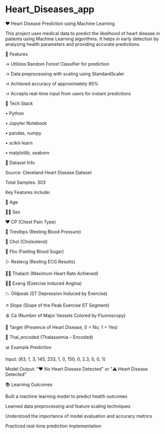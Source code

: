 # Heart_Diseases_app
❤️ Heart Disease Prediction using Machine Learning

This project uses medical data to predict the likelihood of heart disease in patients using Machine Learning algorithms. It helps in early detection by analyzing health parameters and providing accurate predictions.

🚀 Features

→ Utilizes Random Forest Classifier for prediction

→ Data preprocessing with scaling using StandardScaler

→ Achieved accuracy of approximately 85%

→ Accepts real-time input from users for instant predictions

🧠 Tech Stack

• Python

• Jupyter Notebook

• pandas, numpy

• scikit-learn

• matplotlib, seaborn

📁 Dataset Info

Source: Cleveland Heart Disease Dataset

Total Samples: 303

Key Features include:

🧓 Age

👨‍🦰 Sex

❤️ CP (Chest Pain Type)

💓 Trestbps (Resting Blood Pressure)

🧪 Chol (Cholesterol)

🍬 Fbs (Fasting Blood Sugar)

🩺 Restecg (Resting ECG Results)

🏃‍♂️ Thalach (Maximum Heart Rate Achieved)

🚶‍♂️ Exang (Exercise Induced Angina)

📉 Oldpeak (ST Depression Induced by Exercise)

↗️ Slope (Slope of the Peak Exercise ST Segment)

🩸 Ca (Number of Major Vessels Colored by Fluoroscopy)

🎯 Target (Presence of Heart Disease, 0 = No, 1 = Yes)

🔄 Thal_encoded (Thalassemia – Encoded)

📊 Example Prediction

Input:
[63, 1, 3, 145, 233, 1, 0, 150, 0, 2.3, 0, 0, 1]

Model Output:
"❤️ No Heart Disease Detected" or "⚠️ Heart Disease Detected"

📚 Learning Outcomes

Built a machine learning model to predict health outcomes

Learned data preprocessing and feature scaling techniques

Understood the importance of model evaluation and accuracy metrics

Practiced real-time prediction implementation
